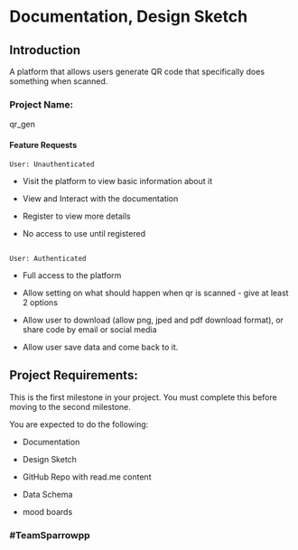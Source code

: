 # Documentation, Design Sketch

## Introduction

A platform that allows users generate QR code that specifically does something when scanned. 

### Project Name:

qr_gen

#### Feature Requests

    User: Unauthenticated

- Visit the platform to view basic information about it

- View and Interact with the documentation

- Register to view more details

- No access to use until registered

## 

    User: Authenticated

- Full access to the platform

- Allow setting on what should happen when qr is scanned - give at least 2 options

- Allow user to download (allow png, jped and pdf download format), or share code by email or social media

- Allow user save data and come back to it. 

## Project Requirements:

This is the first milestone in your project. You must complete this before moving to the second milestone. 

You are expected to do the following: 

- Documentation  

- Design Sketch

- GitHub Repo with read.me content 

- Data Schema

- mood boards

###  #TeamSparrowpp



